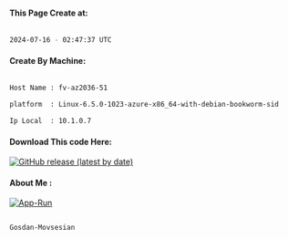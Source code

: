 
   
#### This Page Create at:

```bash

2024-07-16 - 02:47:37 UTC

```

#### Create By Machine:

```bash

Host Name : fv-az2036-51

platform  : Linux-6.5.0-1023-azure-x86_64-with-debian-bookworm-sid

Ip Local  : 10.1.0.7

```
#### Download This code Here:

[![GitHub release (latest by date)](https://img.shields.io/github/v/release/Gosdan-Movsesian/Gosdan?style=for-the-badge&label=Download)](https://github.com/Gosdan-Movsesian/Gosdan/releases) 

</p> 

#### About Me :

[![App-Run](https://github.com/Gosdan-Movsesian/Gosdan/actions/workflows/App-Run.yml/badge.svg)](https://github.com/Gosdan-Movsesian/Gosdan/actions/workflows/App-Run.yml)

```bash

Gosdan-Movsesian

```

